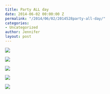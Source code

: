 ```yaml
---
title: Party ALL day
date: 2014-06-02 00:00:00 Z
permalink: "/2014/06/02/2014528party-all-day/"
categories:
- Uncategorized
author: Jennifer
layout: post
---
```


<div class="image-gallery-wrapper">
  <p>
    <img src="http://static1.squarespace.com/static/50db6bb3e4b015296cd43789/50dfa5b1e4b0dc6320e0b5ea/538cca96e4b022cc4c7d213d/1401738877138/2014-04-08+16.04.54.jpg.54.jpg?format=original" />
  </p>

  <p>
    <img src="http://static1.squarespace.com/static/50db6bb3e4b015296cd43789/50dfa5b1e4b0dc6320e0b5ea/538cca9de4b022cc4c7d2148/1401738933991/2014-04-08+15.37.10.jpg.10.jpg?format=original" />
  </p>

  <p>
    <img src="http://static1.squarespace.com/static/50db6bb3e4b015296cd43789/50dfa5b1e4b0dc6320e0b5ea/538ccab1e4b022cc4c7d216e/1401735889262/2014-04-08+16.06.01.jpg.01.jpg?format=original" />
  </p>

  <p>
    <img src="http://static1.squarespace.com/static/50db6bb3e4b015296cd43789/50dfa5b1e4b0dc6320e0b5ea/538ccaa6e4b022cc4c7d2157/1401738992522/2014-04-08+15.27.16.jpg.16.jpg?format=original" />
  </p>

  <p>
    <img src="http://static1.squarespace.com/static/50db6bb3e4b015296cd43789/50dfa5b1e4b0dc6320e0b5ea/538ccaaae4b022cc4c7d2166/1401739025452/2014-04-08+15.27.14.jpg.14.jpg?format=original" />
  </p>
</div>
